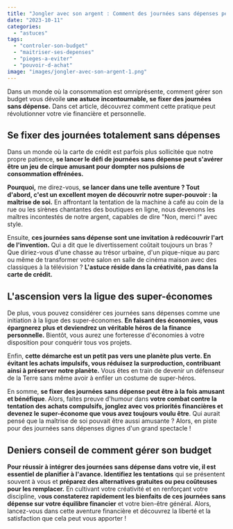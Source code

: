 ```yaml
---
title: "Jongler avec son argent : Comment des journées sans dépenses peuvent transformer votre vie financière !"
date: "2023-10-11"
categories: 
  - "astuces"
tags: 
  - "controler-son-budget"
  - "maitriser-ses-depenses"
  - "pieges-a-eviter"
  - "pouvoir-d-achat"
image: "images/jongler-avec-son-argent-1.png"
---
```


Dans un monde où la consommation est omniprésente, comment gérer son budget vous dévoile **une astuce incontournable, se fixer des journées sans dépense.** Dans cet article, découvrez comment cette pratique peut révolutionner votre vie financière et personnelle.

## Se fixer des journées totalement sans dépenses

Dans un monde où la carte de crédit est parfois plus sollicitée que notre propre patience, **se lancer le défi de journées sans dépense peut s'avérer être un jeu de cirque amusant pour dompter nos pulsions de consommation effrénées.**

**Pourquoi,** me direz-vous, **se lancer dans une telle aventure ? Tout d'abord, c'est un excellent moyen de découvrir notre super-pouvoir : la maîtrise de soi.** En affrontant la tentation de la machine à café au coin de la rue ou les sirènes chantantes des boutiques en ligne, nous devenons les maîtres incontestés de notre argent, capables de dire "Non, merci !" avec style.

Ensuite, **ces journées sans dépense sont une invitation à redécouvrir l'art de l'invention.** Qui a dit que le divertissement coûtait toujours un bras ? Que diriez-vous d'une chasse au trésor urbaine, d'un pique-nique au parc ou même de transformer votre salon en salle de cinéma maison avec des classiques à la télévision ? **L'astuce réside dans la créativité, pas dans la carte de crédit.**

## L'ascension vers la ligue des super-économes

De plus, vous pouvez considérer ces journées sans dépenses comme une initiation à la ligue des super-économes. **En faisant des économies, vous épargnerez plus et deviendrez un véritable héros de la finance personnelle.** Bientôt, vous aurez une forteresse d'économies à votre disposition pour conquérir tous vos projets.

Enfin, **cette démarche est un petit pas vers une planète plus verte. En évitant les achats impulsifs, vous réduisez la surproduction, contribuant ainsi à préserver notre planète.** Vous êtes en train de devenir un défenseur de la Terre sans même avoir à enfiler un costume de super-héros.

En somme, **se fixer des journées sans dépense peut être à la fois amusant et bénéfique**. Alors, faites preuve d'humour dans **votre combat contre la tentation des achats compulsifs, jonglez avec vos priorités financières et devenez le super-économe que vous avez toujours voulu être**. Qui aurait pensé que la maîtrise de soi pouvait être aussi amusante ? Alors, en piste pour des journées sans dépenses dignes d'un grand spectacle !

## Deniers conseil de comment gérer son budget

**Pour réussir à intégrer des journées sans dépense dans votre vie, il est essentiel de planifier à l'avance. Identifiez les tentations** qui se présentent souvent à vous et **préparez des alternatives gratuites ou peu coûteuses pour les remplacer.** En cultivant votre créativité et en renforçant votre discipline, v**ous constaterez rapidement les bienfaits de ces journées sans dépense sur votre équilibre financier** et votre bien-être général. Alors, lancez-vous dans cette aventure financière et découvrez la liberté et la satisfaction que cela peut vous apporter !
